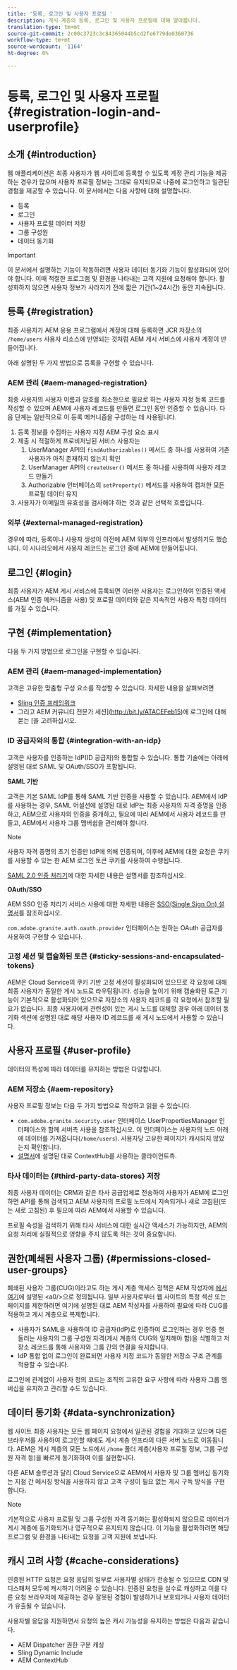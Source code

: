 ```yaml
---
title: '등록, 로그인 및 사용자 프로필 '
description: 게시 계층의 등록, 로그인 및 사용자 프로필에 대해 알아봅니다.
translation-type: tm+mt
source-git-commit: 2c00c3723c3c84365044b5cd2fe6779de0360736
workflow-type: tm+mt
source-wordcount: '1164'
ht-degree: 0%

---
```



# 등록, 로그인 및 사용자 프로필 {#registration-login-and-userprofile}

## 소개 {#introduction}

웹 애플리케이션은 최종 사용자가 웹 사이트에 등록할 수 있도록 계정 관리 기능을 제공하는 경우가 많으며 사용자 프로필 정보는 그대로 유지되므로 나중에 로그인하고 일관된 경험을 제공할 수 있습니다. 이 문서에서는 다음 사항에 대해 설명합니다.

* 등록
* 로그인
* 사용자 프로필 데이터 저장
* 그룹 구성원
* 데이터 동기화

>[!IMPORTANT]
>
>이 문서에서 설명하는 기능이 작동하려면 사용자 데이터 동기화 기능이 활성화되어 있어야 합니다. 이때 적절한 프로그램 및 환경을 나타내는 고객 지원에 요청해야 합니다. 활성화하지 않으면 사용자 정보가 사라지기 전에 짧은 기간(1~24시간) 동안 지속됩니다.

## 등록 {#registration}

최종 사용자가 AEM 응용 프로그램에서 계정에 대해 등록하면 JCR 저장소의 `/home/users` 사용자 리소스에 반영되는 것처럼 AEM 게시 서비스에 사용자 계정이 만들어집니다.

아래 설명된 두 가지 방법으로 등록을 구현할 수 있습니다.

### AEM 관리 {#aem-managed-registration}

최종 사용자의 사용자 이름과 암호를 최소한으로 필요로 하는 사용자 지정 등록 코드를 작성할 수 있으며 AEM에 사용자 레코드를 만들면 로그인 동안 인증할 수 있습니다. 다음 단계는 일반적으로 이 등록 메커니즘을 구성하는 데 사용됩니다.

1. 등록 정보를 수집하는 사용자 지정 AEM 구성 요소 표시
1. 제출 시 적절하게 프로비저닝된 서비스 사용자는
   1. UserManager API의 `findAuthorizables()` 메서드 중 하나를 사용하여 기존 사용자가 아직 존재하지 않는지 확인
   1. UserManager API의 `createUser()` 메서드 중 하나를 사용하여 사용자 레코드 만들기
   1. Authorizable 인터페이스의 `setProperty()` 메서드를 사용하여 캡처한 모든 프로필 데이터 유지
1. 사용자가 이메일의 유효성을 검사해야 하는 것과 같은 선택적 흐름입니다.

### 외부 {#external-managed-registration}

경우에 따라, 등록이나 사용자 생성이 이전에 AEM 외부의 인프라에서 발생하기도 했습니다. 이 시나리오에서 사용자 레코드는 로그인 중에 AEM에 만들어집니다.

## 로그인 {#login}

최종 사용자가 AEM 게시 서비스에 등록되면 이러한 사용자는 로그인하여 인증된 액세스(AEM 인증 메커니즘을 사용) 및 프로필 데이터와 같은 지속적인 사용자 특정 데이터를 가질 수 있습니다.

## 구현 {#implementation}

다음 두 가지 방법으로 로그인을 구현할 수 있습니다.

### AEM 관리 {#aem-managed-implementation}

고객은 고유한 맞춤형 구성 요소를 작성할 수 있습니다. 자세한 내용을 살펴보려면

* [Sling 인증 프레임워크](https://sling.apache.org/documentation/the-sling-engine/authentication/authentication-framework.html)
* 그리고 AEM 커뮤니티 전문가 세션](http://bit.ly/ATACEFeb15)에 로그인에 대해 묻는 [을 고려하십시오.

### ID 공급자와의 통합 {#integration-with-an-idp}

고객은 사용자를 인증하는 IdP(ID 공급자)와 통합할 수 있습니다. 통합 기술에는 아래에 설명된 대로 SAML 및 OAuth/SSO가 포함됩니다.

**SAML 기반**

고객은 기본 SAML IdP를 통해 SAML 기반 인증을 사용할 수 있습니다. AEM에서 IdP를 사용하는 경우, SAML 어설션에 설명된 대로 IdP는 최종 사용자의 자격 증명을 인증하고, AEM으로 사용자의 인증을 중개하고, 필요에 따라 AEM에서 사용자 레코드를 만들고, AEM에서 사용자 그룹 멤버쉽을 관리해야 합니다.

>[!NOTE]
>
>사용자 자격 증명의 초기 인증만 IdP에 의해 인증되며, 이후에 AEM에 대한 요청은 쿠키를 사용할 수 있는 한 AEM 로그인 토큰 쿠키를 사용하여 수행됩니다.

[SAML 2.0 인증 처리기](https://experienceleague.adobe.com/docs/experience-manager-65/administering/security/saml-2-0-authenticationhandler.html?lang=en#saml-authentication-handler)에 대한 자세한 내용은 설명서를 참조하십시오.

**OAuth/SSO**

AEM SSO 인증 처리기 서비스 사용에 대한 자세한 내용은 [SSO(Single Sign On) 설명서](https://experienceleague.adobe.com/docs/experience-manager-65/deploying/configuring/single-sign-on.html)를 참조하십시오.

`com.adobe.granite.auth.oauth.provider` 인터페이스는 원하는 OAuth 공급자를 사용하여 구현할 수 있습니다.

### 고정 세션 및 캡슐화된 토큰 {#sticky-sessions-and-encapsulated-tokens}

AEM은 Cloud Service의 쿠키 기반 고정 세션이 활성화되어 있으므로 각 요청에 대해 최종 사용자가 동일한 게시 노드로 라우팅됩니다. 성능을 높이기 위해 캡슐화된 토큰 기능이 기본적으로 활성화되어 있으므로 저장소의 사용자 레코드를 각 요청에서 참조할 필요가 없습니다. 최종 사용자에게 관련성이 있는 게시 노드를 대체할 경우 아래 데이터 동기화 섹션에 설명된 대로 해당 사용자 ID 레코드를 새 게시 노드에서 사용할 수 있습니다.

## 사용자 프로필 {#user-profile}

데이터의 특성에 따라 데이터를 유지하는 방법은 다양합니다.

### AEM 저장소 {#aem-repository}

사용자 프로필 정보는 다음 두 가지 방법으로 작성하고 읽을 수 있습니다.

* `com.adobe.granite.security.user` 인터페이스 UserPropertiesManager 인터페이스와 함께 서버측 사용을 참조하십시오. 이 인터페이스는 사용자의 노드 아래에 데이터를 가져옵니다(`/home/users`). 사용자당 고유한 페이지가 캐시되지 않았는지 확인합니다.
* [설명서](https://experienceleague.adobe.com/docs/experience-manager-cloud-service/implementing/personalization/contexthub.html?lang=en#personalization)에 설명된 대로 ContextHub를 사용하는 클라이언트측.

### 타사 데이터는 {#third-party-data-stores} 저장

최종 사용자 데이터는 CRM과 같은 타사 공급업체로 전송하여 사용자가 AEM에 로그인하면 API를 통해 검색되고 AEM 사용자의 프로필 노드에서 지속되거나 새로 고침된(또는 새로 고침된) 후 필요에 따라 AEM에서 사용할 수 있습니다.

프로필 속성을 검색하기 위해 타사 서비스에 대한 실시간 액세스가 가능하지만, AEM의 요청 처리에 실질적으로 영향을 주지 않도록 하는 것이 중요합니다.

## 권한(폐쇄된 사용자 그룹) {#permissions-closed-user-groups}

폐쇄된 사용자 그룹(CUG)이라고도 하는 게시 계층 액세스 정책은 AEM 작성자에 [에서 여기](https://experienceleague.adobe.com/docs/experience-manager-65/administering/security/cug.html?lang=en#applying-your-closed-user-group-to-content-pages)에 설명된 &lt;a0/>으로 정의됩니다. 일부 사용자로부터 웹 사이트의 특정 섹션 또는 페이지를 제한하려면 여기에 설명된 대로 AEM 작성자를 사용하여 필요에 따라 CUG를 적용하고 게시 계층으로 복제합니다.

* 사용자가 SAML을 사용하여 ID 공급자(IdP)로 인증하여 로그인하는 경우 인증 핸들러는 사용자의 그룹 구성원 자격(게시 계층의 CUG와 일치해야 함)을 식별하고 저장소 레코드를 통해 사용자와 그룹 간의 연결을 유지합니다.
* IdP 통합 없이 로그인이 완료되면 사용자 지정 코드가 동일한 저장소 구조 관계를 적용할 수 있습니다.

로그인에 관계없이 사용자 정의 코드는 조직의 고유한 요구 사항에 따라 사용자 그룹 멤버십을 유지하고 관리할 수도 있습니다.

## 데이터 동기화 {#data-synchronization}

웹 사이트 최종 사용자는 모든 웹 페이지 요청에서 일관된 경험을 기대하고 있으며 다른 브라우저를 사용하여 로그인할 때에도 게시 계층 인프라의 다른 서버 노드로 이동됩니다. AEM은 게시 계층의 모든 노드에서 `/home` 폴더 계층(사용자 프로필 정보, 그룹 구성원 자격 등)을 빠르게 동기화하여 이를 실현합니다.

다른 AEM 솔루션과 달리 Cloud Service으로 AEM에서 사용자 및 그룹 멤버십 동기화는 지점 간 메시징 방식을 사용하지 않고 고객 구성이 필요 없는 게시 구독 방식을 구현합니다.

>[!NOTE]
>
>기본적으로 사용자 프로필 및 그룹 구성원 자격 동기화는 활성화되지 않으므로 데이터가 게시 계층에 동기화되거나 영구적으로 유지되지 않습니다. 이 기능을 활성화하려면 해당 프로그램 및 환경을 나타내는 요청을 고객 지원에 보냅니다.

## 캐시 고려 사항 {#cache-considerations}

인증된 HTTP 요청은 요청 응답의 일부로 사용자별 상태가 전송될 수 있으므로 CDN 및 디스패처 모두에 캐시하기 어려울 수 있습니다. 인증된 요청을 실수로 캐싱하고 이를 다른 요청 브라우저에 제공하는 경우 잘못된 경험이 발생하거나 보호되거나 사용자 데이터가 유출될 수 있습니다.

사용자별 응답을 지원하면서 요청의 높은 캐시 가능성을 유지하는 방법은 다음과 같습니다.

* AEM Dispatcher 권한 구분 캐싱
* Sling Dynamic Include
* AEM ContextHub